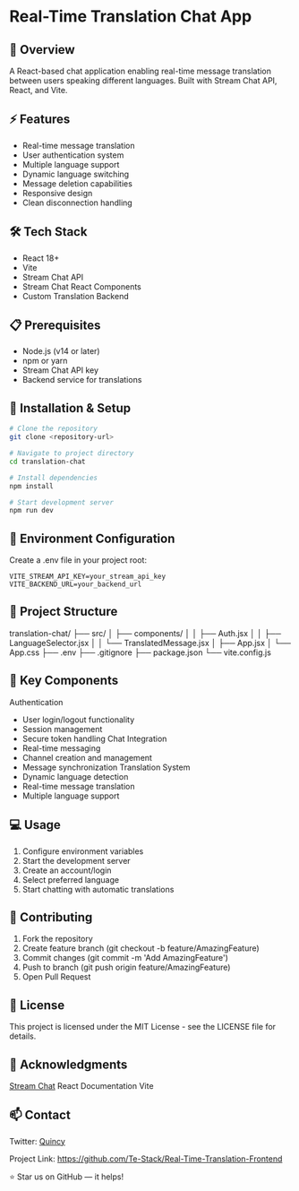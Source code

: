 # Real-Time Translation Chat App

## 🌟 Overview
A React-based chat application enabling real-time message translation between users speaking different languages. Built with Stream Chat API, React, and Vite.

## ⚡ Features
- Real-time message translation
- User authentication system
- Multiple language support
- Dynamic language switching
- Message deletion capabilities
- Responsive design
- Clean disconnection handling

## 🛠️ Tech Stack
- React 18+
- Vite
- Stream Chat API
- Stream Chat React Components
- Custom Translation Backend

## 📋 Prerequisites
- Node.js (v14 or later)
- npm or yarn
- Stream Chat API key
- Backend service for translations

## 🔧 Installation & Setup

```bash
# Clone the repository
git clone <repository-url>

# Navigate to project directory
cd translation-chat

# Install dependencies
npm install

# Start development server
npm run dev
```

## 🔑 Environment Configuration
Create a .env file in your project root:
```env
VITE_STREAM_API_KEY=your_stream_api_key
VITE_BACKEND_URL=your_backend_url
```

## 📁 Project Structure
translation-chat/
├── src/
│   ├── components/
│   │   ├── Auth.jsx
│   │   ├── LanguageSelector.jsx
│   │   └── TranslatedMessage.jsx
│   ├── App.jsx
│   └── App.css
├── .env
├── .gitignore
├── package.json
└── vite.config.js

## 🚀 Key Components
Authentication
- User login/logout functionality
- Session management
- Secure token handling
Chat Integration
- Real-time messaging
- Channel creation and management
- Message synchronization
Translation System
- Dynamic language detection
- Real-time message translation
- Multiple language support

## 💻 Usage
1. Configure environment variables  
2. Start the development server  
3. Create an account/login  
4. Select preferred language  
5. Start chatting with automatic translations  

## 🤝 Contributing
1. Fork the repository
2. Create feature branch (git checkout -b feature/AmazingFeature)
3. Commit changes (git commit -m 'Add AmazingFeature')
4. Push to branch (git push origin feature/AmazingFeature)
5. Open Pull Request

## 📄 License
This project is licensed under the MIT License - see the LICENSE file for details.

## 👏 Acknowledgments
[Stream Chat](https://getstream.io/)
React Documentation
Vite

## 📫 Contact
Twitter: [Quincy](.com/Quincyoghenex)

Project Link: https://github.com/Te-Stack/Real-Time-Translation-Frontend

⭐ Star us on GitHub — it helps!

